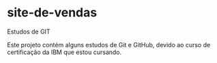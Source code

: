 # site-de-vendas
Estudos de GIT

Este projeto contém alguns estudos de Git e GitHub, devido ao curso de certificação da IBM que estou cursando.
